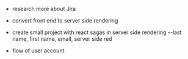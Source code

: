 * research more about Jira

* convert front end to server side rendering

* create small project with react sagas in server side rendering
    --last  name, first name, email, server side red

* flow of user account

